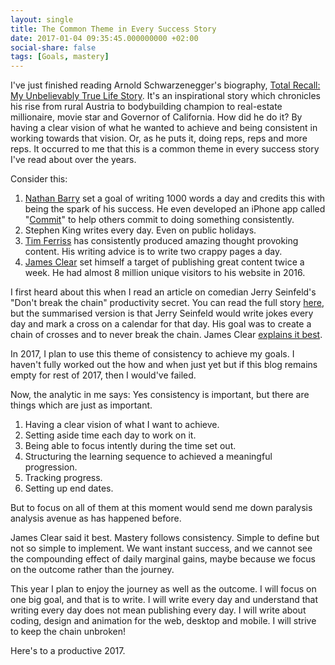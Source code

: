 ```yaml
---
layout: single
title: The Common Theme in Every Success Story
date: 2017-01-04 09:35:45.000000000 +02:00
social-share: false
tags: [Goals, mastery]
---
```


I've just finished reading Arnold Schwarzenegger's biography, <a href="https://www.amazon.com/gp/product/1451662440/ref=as_li_qf_sp_asin_il_tl?ie=UTF8&amp;tag=assbl05-20&amp;camp=1789&amp;creative=9325&amp;linkCode=as2&amp;creativeASIN=1451662440&amp;linkId=5cd3367b36d651239f6e75dbb8aeec24">Total Recall: My Unbelievably True Life Story</a>. It's an inspirational story which chronicles his rise from rural Austria to bodybuilding champion to real-estate millionaire, movie star and Governor of California. How did he do it? By having a clear vision of what he wanted to achieve and being consistent in working towards that vision. Or, as he puts it, doing reps, reps and more reps. It occurred to me that this is a common theme in every success story I've read about over the years. 

Consider this:
1. <a href="http://nathanbarry.com">Nathan Barry</a> set a goal of writing 1000 words a day and credits this with being the spark of his success. He even developed an iPhone app called "<a href="https://itunes.apple.com/us/app/commit/id473527073?mt=8">Commit</a>" to help others commit to doing something consistently.
2. Stephen King writes every day. Even on public holidays.
3. <a href="http://fourhourworkweek.com">Tim Ferriss</a> has consistently produced amazing thought provoking content. His writing advice is to write two crappy pages a day.
4. <a href="http://jamesclear.com">James Clear</a> set himself a target of publishing great content twice a week. He had almost 8 million unique visitors to his website in 2016.


I first heard about this when I read an article on comedian Jerry Seinfeld's "Don't break the chain" productivity secret. You can read the full story <a href="http://lifehacker.com/281626/jerry-seinfelds-productivity-secret">here</a>, but the summarised version is that Jerry Seinfeld would write jokes every day and mark a cross on a calendar for that day. His goal was to create a chain of crosses and to never break the chain. James Clear <a href="http://jamesclear.com/stop-procrastinating-seinfeld-strategy">explains it best</a>.

In 2017, I plan to use this theme of consistency to achieve my goals. I haven't fully worked out the how and when just yet but if this blog remains empty for rest of 2017, then I would've failed.

Now, the analytic in me says: Yes consistency is important, but there are things which are just as important.
1. Having a clear vision of what I want to achieve.
2. Setting aside time each day to work on it.
3. Being able to focus intently during the time set out.
4. Structuring the learning sequence to achieved a meaningful progression.
5. Tracking progress.
6. Setting up end dates.

But to focus on all of them at this moment would send me down paralysis analysis avenue as has happened before.

James Clear said it best. Mastery follows consistency. Simple to define but not so simple to implement. We want instant success, and we cannot see the compounding effect of daily marginal gains, maybe because we focus on the outcome rather than the journey.

This year I plan to enjoy the journey as well as the outcome. I will focus on one big goal, and that is to write. I will write every day and understand that writing every day does not mean publishing every day. I will write about coding, design and animation for the web, desktop and mobile. I will strive to keep the chain unbroken!

Here's to a productive 2017.
